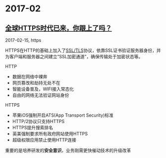 2017-02
===

[全球HTTPS时代已来，你跟上了吗？](https://jaq.alibaba.com/community/art/show?articleid=621)
---
2017-02-15, https

HTTPS在HTTP的基础上加入了[SSL/TLS](http://www.ruanyifeng.com/blog/2014/02/ssl_tls.html)协议，依靠SSL证书验证服务器身份，并为客户端和服务器之间建立“SSL加密通道”，确保传输处于加密状态等。

HTTP
* 数据在网络中裸奔
* 网页篡改和劫持无处不在
* 智能设备普及，WIFI接入常态化
* 自由的网络无法验证网站身份

HTTPS
* 苹果iOS强制开启ATS(App Transport Security)标准
* HTTP/2协议只支持HTTPS
* HTTPS提升搜索排名
* 英美强制要求所有政府网站使用HTTPS
* 超级权限应用禁止使用HTTP连接

重要的是培养研发的**安全意识**，业务刚需更快催动技术的升级改革
